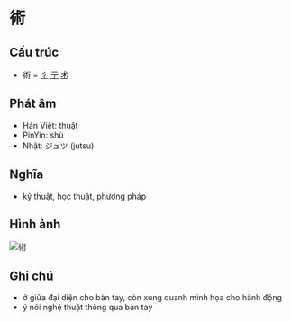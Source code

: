 # 術

## Cấu trúc
* 術 = [彳](彳.md) [亍](亍.md) [术](术.md)

## Phát âm

* Hán Việt: thuật
* PinYin: shù
* Nhật: ジュツ (jutsu)

## Nghĩa

* kỹ thuật, học thuật, phương pháp

## Hình ảnh
![術](../img/術.png)

## Ghi chú
* ở giữa đại diện cho bàn tay, còn xung quanh minh họa cho hành động
* ý nói nghệ thuật thông qua bàn tay

<script>window.HANZI_FIELD='術';</script>